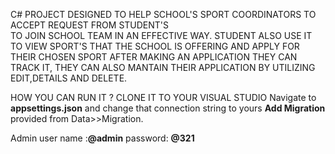 C# PROJECT DESIGNED TO HELP SCHOOL'S SPORT COORDINATORS TO ACCEPT REQUEST FROM STUDENT'S  
TO JOIN SCHOOL TEAM IN AN EFFECTIVE WAY. STUDENT ALSO USE IT TO VIEW SPORT'S THAT THE SCHOOL IS OFFERING AND APPLY FOR THEIR CHOSEN SPORT
AFTER MAKING AN APPLICATION THEY CAN TRACK IT, THEY CAN ALSO MANTAIN THEIR APPLICATION BY UTILIZING EDIT,DETAILS AND DELETE.


HOW YOU CAN RUN IT ?
CLONE IT TO YOUR VISUAL STUDIO
Navigate to **appsettings.json** and change that connection string to yours
**Add Migration** provided from Data>>Migration.

Admin user name :**@admin**
password: **@321**
